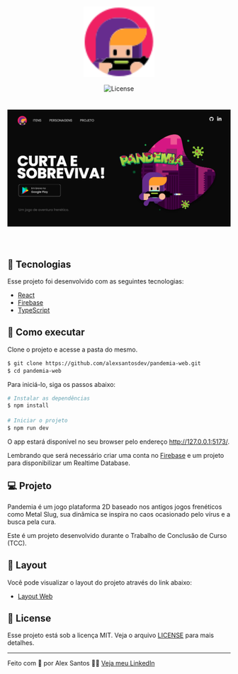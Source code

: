 <p align="center">
  <img alt="Pandemia" src=".github/logo.svg" width="160px">
</p>

<p align="center">
  <img  src="https://img.shields.io/static/v1?label=license&message=MIT&color=8257E5&labelColor=000000" alt="License">   
</p>

<h1 align="center">
    <img alt="Letmeask" src=".github/cover.png" />
</h1>

<br>

## 🧪 Tecnologias

Esse projeto foi desenvolvido com as seguintes tecnologias:

- [React](https://reactjs.org)
- [Firebase](https://firebase.google.com/)
- [TypeScript](https://www.typescriptlang.org/)

## 🚀 Como executar

Clone o projeto e acesse a pasta do mesmo.

```bash
$ git clone https://github.com/alexsantosdev/pandemia-web.git
$ cd pandemia-web
```

Para iniciá-lo, siga os passos abaixo:
```bash
# Instalar as dependências
$ npm install

# Iniciar o projeto
$ npm run dev
```
O app estará disponível no seu browser pelo endereço http://127.0.0.1:5173/.

Lembrando que será necessário criar uma conta no [Firebase](https://firebase.google.com/) e um projeto para disponibilizar um Realtime Database.

## 💻 Projeto

Pandemia é um jogo plataforma 2D baseado nos antigos jogos frenéticos como Metal Slug, sua dinâmica se inspira no caos ocasionado pelo vírus e a busca pela cura. 

Este é um projeto desenvolvido durante o Trabalho de Conclusão de Curso (TCC).


## 🔖 Layout

Você pode visualizar o layout do projeto através do link abaixo:

- [Layout Web](https://playpandemiagame.web.app) 

## 📝 License

Esse projeto está sob a licença MIT. Veja o arquivo [LICENSE](LICENSE.md) para mais detalhes.

---

Feito com 💜 por Alex Santos 👋🏻 [Veja meu LinkedIn](https://linkedin.com/in/alexsantosdev)